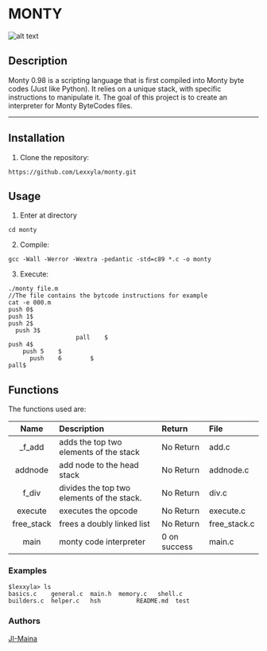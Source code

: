 # MONTY
![alt text](https://pbs.twimg.com/media/CFYYWy6UEAE9Ow-.png)

## Description

Monty 0.98 is a scripting language that is first compiled into Monty byte codes (Just like Python). It relies on a unique stack, with specific instructions to manipulate it. The goal of this project is to create an interpreter for Monty ByteCodes files.

***

## Installation

1. Clone the repository:
```console
https://github.com/Lexxyla/monty.git
```

## Usage
1. Enter at directory
```console
cd monty
```

2. Compile:
```console
gcc -Wall -Werror -Wextra -pedantic -std=c89 *.c -o monty
```

3. Execute:
```console
./monty file.m
//The file contains the bytcode instructions for example
cat -e 000.m
push 0$
push 1$
push 2$
  push 3$
                   pall    $
push 4$
    push 5    $
      push    6        $
pall$
```

## Functions

The functions used are:

|Name | Description | Return| File
|:--: | :-- | :--| :--|
|_f_add | adds the top two elements of the stack | No Return | add.c|
| addnode | add node to the head stack | No Return | addnode.c|
| f_div | divides the top two elements of the stack. | No Return | div.c|
| execute | executes the opcode | No Return | execute.c|
| free_stack | frees a doubly linked list | No Return | free_stack.c|
| main | monty code interpreter | 0 on success | main.c| 

### Examples

```console
$lexxyla> ls
basics.c    general.c  main.h  memory.c   shell.c
builders.c  helper.c   hsh          README.md  test
```

### Authors
[JI-Maina](https://github.com/JI-Maina)
